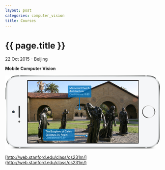 ```yaml
---
layout: post
categories: computer_vision
title: Courses
---
```


{{ page.title }}
================

<p class="meta">22 Oct 2015 - Beijing</p>

**Mobile Computer Vision**

<img src="/assets/computer-vision/courses/Mobile_Computer_Vision_course-splash.png" width="800" />

[http://web.stanford.edu/class/cs231m/](http://web.stanford.edu/class/cs231m/)
